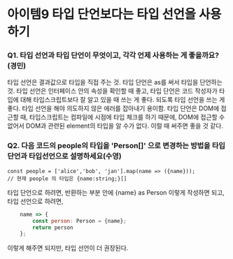 # 아이템9 타입 단언보다는 타입 선언을 사용하기

### Q1. 타입 선언과 타입 단언이 무엇이고, 각각 언제 사용하는 게 좋을까요? (경민)

타입 선언은 결과값으로 타입을 직접 주는 것.
타입 단언은 as를 써서 타입을 단언하는 것.
타입 선언은 인터페이스 안의 속성을 확인할 때 좋고, 타입 단언은 코드 작성자가 타입에 대해 타입스크립트보다 잘 알고 있을 때 쓰는 게 좋다.
되도록 타입 선언을 쓰는 게 좋다. 타입 선언을 해야 의도하지 않은 에러를 잡아내기 용이함.
타입 단언은 DOM에 접근할 때, 타입스크립트는 컴파일에 시점에 타입 체크를 하기 때문에, DOM에 접근할 수 없어서 DOM과 관련된 element의 타입을 알 수가 없다.
이럴 때 써주면 좋을 것 같다.

### Q2. 다음 코드의 people의 타입을 'Person[]' 으로 변경하는 방법을 타입 단언과 타입선언으로 설명하세요(수영)
```
const people = ['alice','bob', 'jan'].map(name => ({name}));
// 현재 people 의 타입은 {name:string;}[]
```

타입 단언으로 하려면, 반환하는 부분 안에 {name} as Person 이렇게 작성하면 되고,
타입 선언으로 하려면,
```js
    name => {
        const person: Person = {name}; 
        return person
    };
```
이렇게 해주면 되지만, 타입 선언이 더 권장된다.
